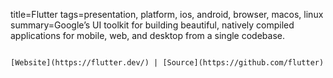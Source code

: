 title=Flutter
tags=presentation, platform, ios, android, browser, macos, linux
summary=Google’s UI toolkit for building beautiful, natively compiled applications for mobile, web, and desktop from a single codebase.
~~~~~~

[Website](https://flutter.dev/) | [Source](https://github.com/flutter)

